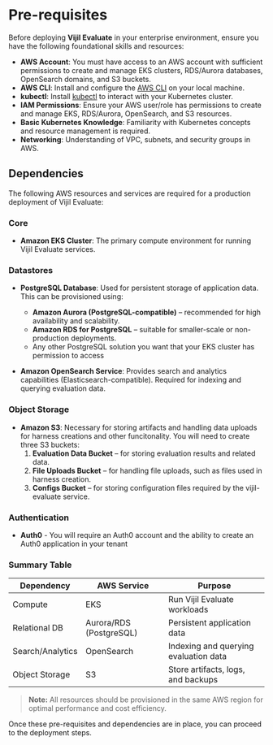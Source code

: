 # Pre-requisites

Before deploying **Vijil Evaluate** in your enterprise environment, ensure you have the following foundational skills and resources:

- **AWS Account**: You must have access to an AWS account with sufficient permissions to create and manage EKS clusters, RDS/Aurora databases, OpenSearch domains, and S3 buckets.
- **AWS CLI**: Install and configure the [AWS CLI](https://docs.aws.amazon.com/cli/latest/userguide/getting-started-install.html) on your local machine.
- **kubectl**: Install [kubectl](https://kubernetes.io/docs/tasks/tools/) to interact with your Kubernetes cluster.
- **IAM Permissions**: Ensure your AWS user/role has permissions to create and manage EKS, RDS/Aurora, OpenSearch, and S3 resources.
- **Basic Kubernetes Knowledge**: Familiarity with Kubernetes concepts and resource management is required.
- **Networking**: Understanding of VPC, subnets, and security groups in AWS.

## Dependencies

The following AWS resources and services are required for a production deployment of Vijil Evaluate:

### Core

- **Amazon EKS Cluster**: The primary compute environment for running Vijil Evaluate services.

### Datastores

- **PostgreSQL Database**: Used for persistent storage of application data. This can be provisioned using:
  - **Amazon Aurora (PostgreSQL-compatible)** – recommended for high availability and scalability.
  - **Amazon RDS for PostgreSQL** – suitable for smaller-scale or non-production deployments.
  - Any other PostgreSQL solution you want that your EKS cluster has permission to access

- **Amazon OpenSearch Service**: Provides search and analytics capabilities (Elasticsearch-compatible). Required for indexing and querying evaluation data.

### Object Storage

- **Amazon S3**: Necessary for storing artifacts and handling data uploads for harness creations and other funcitonality. You will need to create three S3 buckets:
  1. **Evaluation Data Bucket** – for storing evaluation results and related data.
  2. **File Uploads Bucket** – for handling file uploads, such as files used in harness creation.
  3. **Configs Bucket** – for storing configuration files required by the vijil-evaluate service.

### Authentication

- **Auth0** - You will require an Auth0 account and the ability to create an Auth0 application in your tenant

### Summary Table

| Dependency         | AWS Service                | Purpose                                 |
|--------------------|---------------------------|-----------------------------------------|
| Compute            | EKS                       | Run Vijil Evaluate workloads            |
| Relational DB      | Aurora/RDS (PostgreSQL)   | Persistent application data             |
| Search/Analytics   | OpenSearch                | Indexing and querying evaluation data   |
| Object Storage     | S3                        | Store artifacts, logs, and backups      |

> **Note:** All resources should be provisioned in the same AWS region for optimal performance and cost efficiency.

Once these pre-requisites and dependencies are in place, you can proceed to the deployment steps.
